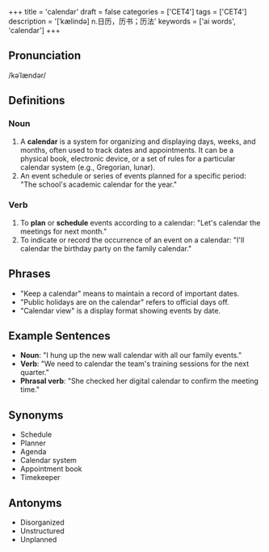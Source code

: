 +++
title = 'calendar'
draft = false
categories = ['CET4']
tags = ['CET4']
description = '[ˈkælində] n.日历，历书；历法'
keywords = ['ai words', 'calendar']
+++

## Pronunciation
/kəˈlændər/

## Definitions
### Noun
1. A **calendar** is a system for organizing and displaying days, weeks, and months, often used to track dates and appointments. It can be a physical book, electronic device, or a set of rules for a particular calendar system (e.g., Gregorian, lunar).
2. An event schedule or series of events planned for a specific period: "The school's academic calendar for the year."

### Verb
1. To **plan** or **schedule** events according to a calendar: "Let's calendar the meetings for next month."
2. To indicate or record the occurrence of an event on a calendar: "I'll calendar the birthday party on the family calendar."

## Phrases
- "Keep a calendar" means to maintain a record of important dates.
- "Public holidays are on the calendar" refers to official days off.
- "Calendar view" is a display format showing events by date.

## Example Sentences
- **Noun**: "I hung up the new wall calendar with all our family events."
- **Verb**: "We need to calendar the team's training sessions for the next quarter."
- **Phrasal verb**: "She checked her digital calendar to confirm the meeting time."

## Synonyms
- Schedule
- Planner
- Agenda
- Calendar system
- Appointment book
- Timekeeper

## Antonyms
- Disorganized
- Unstructured
- Unplanned
